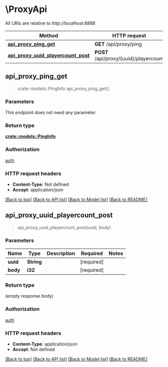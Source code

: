 # \ProxyApi

All URIs are relative to *http://localhost:8888*

Method | HTTP request | Description
------------- | ------------- | -------------
[**api_proxy_ping_get**](ProxyApi.md#api_proxy_ping_get) | **GET** /api/proxy/ping | 
[**api_proxy_uuid_playercount_post**](ProxyApi.md#api_proxy_uuid_playercount_post) | **POST** /api/proxy/{uuid}/playercount | 



## api_proxy_ping_get

> crate::models::PingInfo api_proxy_ping_get()


### Parameters

This endpoint does not need any parameter.

### Return type

[**crate::models::PingInfo**](PingInfo.md)

### Authorization

[auth](../README.md#auth)

### HTTP request headers

- **Content-Type**: Not defined
- **Accept**: application/json

[[Back to top]](#) [[Back to API list]](../README.md#documentation-for-api-endpoints) [[Back to Model list]](../README.md#documentation-for-models) [[Back to README]](../README.md)


## api_proxy_uuid_playercount_post

> api_proxy_uuid_playercount_post(uuid, body)


### Parameters


Name | Type | Description  | Required | Notes
------------- | ------------- | ------------- | ------------- | -------------
**uuid** | **String** |  | [required] |
**body** | **i32** |  | [required] |

### Return type

 (empty response body)

### Authorization

[auth](../README.md#auth)

### HTTP request headers

- **Content-Type**: application/json
- **Accept**: Not defined

[[Back to top]](#) [[Back to API list]](../README.md#documentation-for-api-endpoints) [[Back to Model list]](../README.md#documentation-for-models) [[Back to README]](../README.md)

